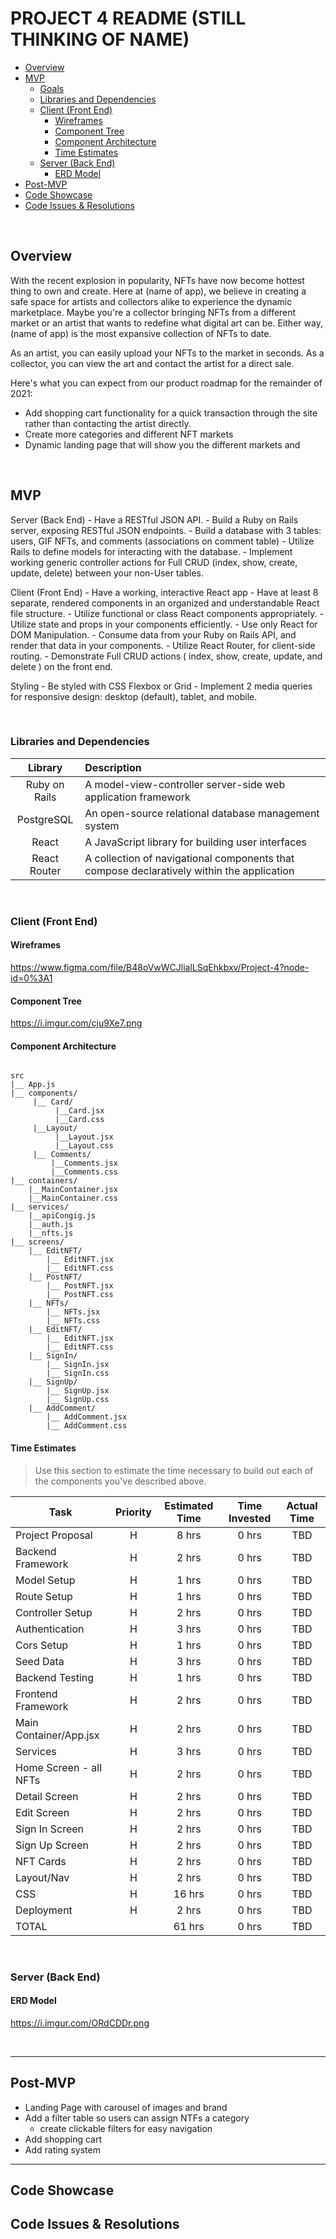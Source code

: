 # PROJECT 4 README (STILL THINKING OF NAME) <!-- omit in toc -->

- [Overview](#overview)
- [MVP](#mvp)
  - [Goals](#goals)
  - [Libraries and Dependencies](#libraries-and-dependencies)
  - [Client (Front End)](#client-front-end)
    - [Wireframes](#wireframes)
    - [Component Tree](#component-tree)
    - [Component Architecture](#component-architecture)
    - [Time Estimates](#time-estimates)
  - [Server (Back End)](#server-back-end)
    - [ERD Model](#erd-model)
- [Post-MVP](#post-mvp)
- [Code Showcase](#code-showcase)
- [Code Issues & Resolutions](#code-issues--resolutions)

<br>

## Overview

With the recent explosion in popularity, NFTs have now become hottest thing to own and create. Here at (name of app), we believe in creating a safe space for artists and collectors alike to experience the dynamic marketplace. Maybe you're a collector bringing NFTs from a different market or an artist that wants to redefine what digital art can be. Either way, (name of app) is the most expansive collection of NFTs to date. 
  
As an artist, you can easily upload your NFTs to the market in seconds. As a collector, you can view the art and contact the artist for a direct sale.
  
Here's what you can expect from our product roadmap for the remainder of 2021:
  - Add shopping cart functionality for a quick transaction through the site rather than contacting the artist directly.
  - Create more categories and different NFT markets
  - Dynamic landing page that will show you the different markets and 

<br>

## MVP
Server (Back End)
    - Have a RESTful JSON API.
    - Build a Ruby on Rails server, exposing RESTful JSON endpoints.
        - Build a database with 3 tables: users, GIF NFTs, and comments (associations on comment table)
    - Utilize Rails to define models for interacting with the database.
    - Implement working generic controller actions for Full CRUD (index, show, create, update, delete) between your non-User tables.

Client (Front End)
    - Have a working, interactive React app
        - Have at least 8 separate, rendered components in an organized and understandable React file structure.
        - Utilize functional or class React components appropriately.
        - Utilize state and props in your components efficiently.
        - Use only React for DOM Manipulation.
    - Consume data from your Ruby on Rails API, and render that data in your components.
    - Utilize React Router, for client-side routing.
    - Demonstrate Full CRUD actions ( index, show, create, update, and delete ) on the front end.

Styling
    - Be styled with CSS Flexbox or Grid
    - Implement 2 media queries for responsive design: desktop (default), tablet, and mobile.

<br>

### Libraries and Dependencies

|     Library      | Description                                |
| :--------------: | :----------------------------------------- |
|  Ruby on Rails   |  A model-view-controller server-side web application framework |
|  PostgreSQL      |  An open-source relational database management system |
|  React           |  A JavaScript library for building user interfaces |
|  React Router    |  A collection of navigational components that compose declaratively within the application |

<br>

### Client (Front End)

#### Wireframes

https://www.figma.com/file/B48oVwWCJlialLSqEhkbxv/Project-4?node-id=0%3A1

#### Component Tree

https://i.imgur.com/cju9Xe7.png

#### Component Architecture

``` structure

src
|__ App.js
|__ components/
     |__ Card/
          |__Card.jsx
          |__Card.css
     |__Layout/
          |__Layout.jsx
          |__Layout.css
     |__ Comments/
         |__Comments.jsx
         |__Comments.css
|__ containers/  
    |__MainContainer.jsx   
    |__MainContainer.css
|__ services/
    |__apiCongig.js
    |__auth.js
    |__nfts.js
|__ screens/
    |__ EditNFT/
        |__ EditNFT.jsx
        |__ EditNFT.css
    |__ PostNFT/
        |__ PostNFT.jsx
        |__ PostNFT.css
    |__ NFTs/
        |__ NFTs.jsx
        |__ NFTs.css
    |__ EditNFT/
        |__ EditNFT.jsx
        |__ EditNFT.css
    |__ SignIn/
        |__ SignIn.jsx
        |__ SignIn.css
    |__ SignUp/
        |__ SignUp.jsx
        |__ SignUp.css
    |__ AddComment/
        |__ AddComment.jsx
        |__ AddComment.css

```

#### Time Estimates

> Use this section to estimate the time necessary to build out each of the components you've described above.

| Task                | Priority | Estimated Time | Time Invested | Actual Time |
| ------------------- | :------: | :------------: | :-----------: | :---------: |
| Project Proposal    |    H     |     8 hrs      |     0 hrs     |     TBD     |
| Backend Framework   |    H     |     2 hrs      |     0 hrs     |     TBD     |
| Model Setup         |    H     |     1 hrs      |     0 hrs     |     TBD     |
| Route Setup         |    H     |     1 hrs      |     0 hrs     |     TBD     |
| Controller Setup    |    H     |     2 hrs      |     0 hrs     |     TBD     |
| Authentication      |    H     |     3 hrs      |     0 hrs     |     TBD     |
| Cors Setup          |    H     |     1 hrs      |     0 hrs     |     TBD     |
| Seed Data           |    H     |     3 hrs      |     0 hrs     |     TBD     |
| Backend Testing     |    H     |     1 hrs      |     0 hrs     |     TBD     |
| Frontend Framework  |    H     |     2 hrs      |     0 hrs     |     TBD     |
| Main Container/App.jsx |    H     |     2 hrs      |     0 hrs     |     TBD     |
| Services            |    H     |     3 hrs      |     0 hrs     |     TBD     |
| Home Screen - all NFTs |    H     |     2 hrs      |     0 hrs     |     TBD     |
| Detail Screen       |    H     |     2 hrs      |     0 hrs     |     TBD     |
| Edit Screen         |    H     |     2 hrs      |     0 hrs     |     TBD     |
| Sign In Screen      |    H     |     2 hrs      |     0 hrs     |     TBD     |
| Sign Up Screen      |    H     |     2 hrs      |     0 hrs     |     TBD     |
| NFT Cards           |    H     |     2 hrs      |     0 hrs     |     TBD     |
| Layout/Nav          |    H     |     2 hrs      |     0 hrs     |     TBD     |
| CSS                 |    H     |     16 hrs      |     0 hrs     |     TBD     |
| Deployment          |    H     |     2 hrs      |     0 hrs     |     TBD     |
| TOTAL               |          |     61 hrs      |     0 hrs     |     TBD     |

<br>

### Server (Back End)

#### ERD Model

https://i.imgur.com/ORdCDDr.png

<br>

***

## Post-MVP

- Landing Page with carousel of images and brand
- Add a filter table so users can assign NTFs a category
  - create clickable filters for easy navigation
- Add shopping cart
- Add rating system

***

## Code Showcase



## Code Issues & Resolutions

